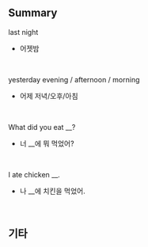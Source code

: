 ## Summary

last night
- 어젯밤

<br>

yesterday evening / afternoon / morning
- 어제 저녁/오후/아침

<br>

What did you eat __?
- 너 __에 뭐 먹었어?

<br>

I ate chicken __.
- 나 __에 치킨을 먹었어.

<br>

## 기타
